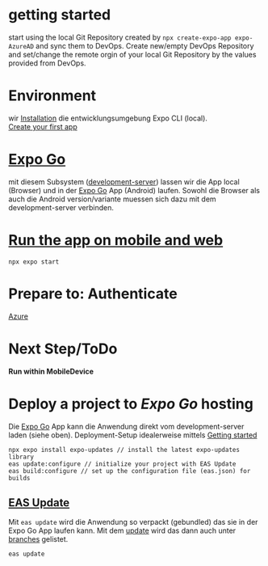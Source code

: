 # getting started
start using the local Git Repository created by `npx create-expo-app expo-AzureAD` and sync them to DevOps.
Create new/empty DevOps Repository and set/change the remote orgin of your local Git Repository by the values provided from DevOps.

# Environment
wir [Installation](https://docs.expo.dev/workflow/expo-cli/#installation) die entwicklungsumgebung Expo CLI (local).  
[Create your first app](https://docs.expo.dev/tutorial/create-your-first-app/)

# [Expo Go](https://docs.expo.dev/get-started/expo-go/)
mit diesem Subsystem ([development-server](https://docs.expo.dev/more/glossary-of-terms/#development-server)) lassen wir die App local (Browser) und in der [Expo Go](https://expo.dev/client) App (Android) laufen.
Sowohl die Browser als auch die Android version/variante muessen sich dazu mit dem development-server verbinden.

# [Run the app on mobile and web](https://docs.expo.io/introduction/walkthrough/#start-the-project)

    npx expo start

# Prepare to: Authenticate

[Azure](https://docs.expo.dev/guides/authentication/#azure)

# Next Step/ToDo

**Run within MobileDevice**


# Deploy a project to *Expo Go* hosting
Die [Expo Go](https://docs.expo.dev/get-started/expo-go/) App kann die Anwendung direkt vom development-server laden (siehe oben).
Deployment-Setup idealerweise mittels [Getting started](https://docs.expo.dev/eas-update/getting-started/)

    npx expo install expo-updates // install the latest expo-updates library
    eas update:configure // initialize your project with EAS Update
    eas build:configure // set up the configuration file (eas.json) for builds

## [EAS Update](https://docs.expo.dev/eas-update/introduction/)
Mit `eas update` wird die Anwendung so verpackt (gebundled) das sie in der Expo Go App laufen kann.
Mit dem [update](https://expo.dev/accounts/pwsimon/projects/expo-azuread/updates) wird das dann auch unter [branches](https://expo.dev/accounts/pwsimon/projects/expo-azuread/branches) gelistet.

    eas update
